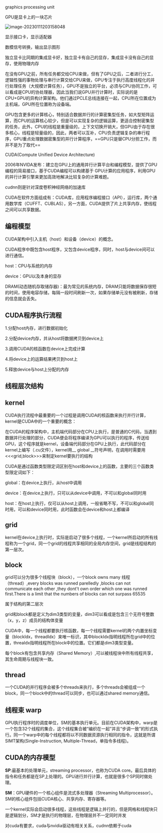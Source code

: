 graphics processing unit

GPU是显卡上的一块芯片

![image-20230111203158048](C:\Users\Administrator\AppData\Roaming\Typora\typora-user-images\image-20230111203158048.png)

显示接口卡，显示适配器

数模信号转换，输出显示图形

独立显卡比同期的集成显卡好，独立显卡有自己的显存，集成显卡没有自己的显存，使用物理内存

在没有GPU之前，所有任务都交给CPU来做，但有了GPU之后，二者进行分工，逻辑性强的事物处理与串行计算交给CPU来做，GPU专注于执行高度线程化的并行处理任务（大规模计算任务），GPU不是独立的平台，必须与CPU协同工作，可以看成是CPU的协处理器，因此当我们说GPU并行计算时，实际说的是CPU+GPU的异构计算架构。他们通过PCLE总线连接在一起，CPU所在位置成为主机端，GPU所在位置称为设备端。

GPU包含更多的计算核心，特别适合数据并行的计算密集型任务，如大型矩阵运算，而CPU的运算核心较少，但是可以实现复杂的逻辑运算，更适合控制密集型的任务，此外，CPU的线程是重量级的，上下文切换开销大，但GPU由于存在很多核心，线程是轻量级的，因此，两者可以互补，CPU负责逻辑复杂的串行程序，GPU重点处理数据密集型的并行计算程序，==GPU只是替CPU分担工作，而并不是为了取代==

CUDA(Compute Unified Device Architecture)

2006年NVIDA发布：建立在GPU上的通用并行计算平台和编程模型，提供了GPU编程的简易接口，基于CUDA编程可以构建基于 GPU计算的应用程序，利用GPU的并行计算引擎来更加高效地解决比较复杂的计算难题。

cudnn则是针对深度卷积神经网络的加速库

CUDA在软件方面组成有：CUDA库，应用程序编程接口（API），运行库，两个通用数学库（CUFFT、CUBLAS），另一方面，CUDA提供了片上共享内存，使线程之间可以共享数据。

## 编程模型

CUDA架构中引入主机（host）和设备（device）的概念。

CUDA程序中既包含host程序，又包含device程序，同时，host与device间可以进行通信。

host：CPU与系统的内存

device：GPU以及本身的显存

DRAM(动态随机存取储存器)：最为常见的系统内存，DRAM只能将数据保存很短的时间，使用电容存储，每隔一段时间刷新一次，如果存储单元没有被刷新，存储的信息就会丢失。

## CUDA程序执行流程

1.分配host内存，进行数据初始化

2.分配device内存，并从host将数据拷贝到device上

3.调用CUDA的核函数在device上完成计算

4.将device上的运算结果拷贝到host上

5.释放device与host上分配的内存

## 线程层次结构

## kernel

CUDA执行流程中最重要的一个过程是调用CUDA的核函数来执行并行计算，kernel是CUDA中的一个重要的概念：

在CUDA的程序架构中，主机端代码部分在CPU上执行，是普通的C代码，当遇到数据并行处理的部分，CUDA便会将程序编译为GPU可以执行的程序，传送给GPU，这个程序就是kernel，设备端代码部分在GPU上执行，此代码部分在kernel上编写（.cu文件），kernel用__ global __符号声明，在调用时需要用<<<grid,block>>>来制定kernel要执行的结构

CUDA是通过函数类型限定词区别在host和device上的函数，主要的三个函数类型限定词如下：

global：在device上执行，从host中调用

device：在device上执行，只可以从device中调用，不可以和global同时用

host：在host上执行，仅可以从host上调用，一般省略不写，不可以和global同时用，可以和device同时用，此时函数会在device和host上都编译

## grid

kernel在device上执行时，实际是启动了很多个线程，一个kernel所启动的所有线程称为一个grid，同一个grid的线程共享相同的全局内存空间，grid是线程结构的第一层次。

## block

grid可以分为很多个线程块（block），一个block owns many 线程（thread）,every blocks was runned parelledly ,blocks can not communicate each other ,they dont't own order which one was runned first.There is a limit  that the numbers of blocks can not surpass 65535

属于结构的第二层次

grid和block都是定义为dim3类型的变量，dim3可以看成是包含三个无符号整数（x，y，z）成员的结构体变量

CUDA中，每一个线程都要执行核函数，每一个线程需要kernel的两个内置坐标变量（blockIdx，threadIdx）来唯一标识，其中blockIdx指明线程所在grid中的位置，threaIdx指明线程所在block中的位置。它们都是dim3类型变量。

每个block有包含共享内存（Shared Memory）,可以被线程块中所有线程共享，其生命周期与线程块一致。

## thread

一个CUDA的并行程序会被多个threads来执行，多个threads会被组成一个block，同一个block中的thread可以同步，也可以通过shared memory通信。

## 线程束 warp
GPU执行程序时的调度单位，SM的基本执行单元。目前在CUDA架构中，warp是一个包含32个线程的集合，这个线程集合被“编织在一起”并且“步调一致”的形式执行。同一个warp中的每个线程都将以不同数据资源执行相同的指令，这就是所谓 SIMT架构(Single-Instruction, Multiple-Thread，单指令多线程)。

## CUDA的内存模型

**SP**:最基本的处理单元，streaming processor，也称为CUDA core。最后具体的指令和任务都是在SP上处理的。GPU进行并行计算，也就是很多个SP同时做处理。

**SM**：GPU硬件的一个核心组件是流式多处理器（Streaming Multiprocessor）。SM的核心组件包括CUDA核心、共享内存、寄存器等。

一个kernel实际会启动很多线程，这些线程是逻辑上并行的，但是网格和线程块只是逻辑划分，SM才是执行的物理层，在物理层并不一定同时并发

对cuda有要求，cuda与nvidia驱动有相关关系，cudnn依赖于cuda